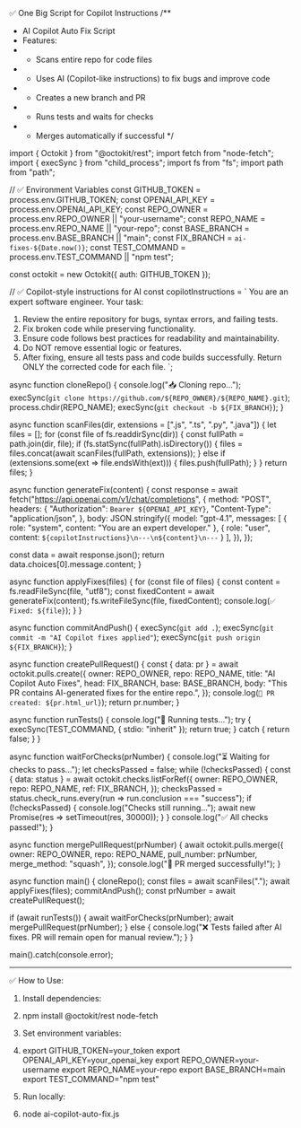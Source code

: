 ✅ One Big Script for Copilot Instructions
/**
 * AI Copilot Auto Fix Script
 * Features:
 * - Scans entire repo for code files
 * - Uses AI (Copilot-like instructions) to fix bugs and improve code
 * - Creates a new branch and PR
 * - Runs tests and waits for checks
 * - Merges automatically if successful
 */

import { Octokit } from "@octokit/rest";
import fetch from "node-fetch";
import { execSync } from "child_process";
import fs from "fs";
import path from "path";

// ✅ Environment Variables
const GITHUB_TOKEN = process.env.GITHUB_TOKEN;
const OPENAI_API_KEY = process.env.OPENAI_API_KEY;
const REPO_OWNER = process.env.REPO_OWNER || "your-username";
const REPO_NAME = process.env.REPO_NAME || "your-repo";
const BASE_BRANCH = process.env.BASE_BRANCH || "main";
const FIX_BRANCH = `ai-fixes-${Date.now()}`;
const TEST_COMMAND = process.env.TEST_COMMAND || "npm test";

const octokit = new Octokit({ auth: GITHUB_TOKEN });

// ✅ Copilot-style instructions for AI
const copilotInstructions = `
You are an expert software engineer. Your task:
1. Review the entire repository for bugs, syntax errors, and failing tests.
2. Fix broken code while preserving functionality.
3. Ensure code follows best practices for readability and maintainability.
4. Do NOT remove essential logic or features.
5. After fixing, ensure all tests pass and code builds successfully.
Return ONLY the corrected code for each file.
`;

async function cloneRepo() {
  console.log("📥 Cloning repo...");
  execSync(`git clone https://github.com/${REPO_OWNER}/${REPO_NAME}.git`);
  process.chdir(REPO_NAME);
  execSync(`git checkout -b ${FIX_BRANCH}`);
}

async function scanFiles(dir, extensions = [".js", ".ts", ".py", ".java"]) {
  let files = [];
  for (const file of fs.readdirSync(dir)) {
    const fullPath = path.join(dir, file);
    if (fs.statSync(fullPath).isDirectory()) {
      files = files.concat(await scanFiles(fullPath, extensions));
    } else if (extensions.some(ext => file.endsWith(ext))) {
      files.push(fullPath);
    }
  }
  return files;
}

async function generateFix(content) {
  const response = await fetch("https://api.openai.com/v1/chat/completions", {
    method: "POST",
    headers: {
      "Authorization": `Bearer ${OPENAI_API_KEY}`,
      "Content-Type": "application/json",
    },
    body: JSON.stringify({
      model: "gpt-4.1",
      messages: [
        { role: "system", content: "You are an expert developer." },
        { role: "user", content: `${copilotInstructions}\n---\n${content}\n---` }
      ],
    }),
  });

  const data = await response.json();
  return data.choices[0].message.content;
}

async function applyFixes(files) {
  for (const file of files) {
    const content = fs.readFileSync(file, "utf8");
    const fixedContent = await generateFix(content);
    fs.writeFileSync(file, fixedContent);
    console.log(`✅ Fixed: ${file}`);
  }
}

async function commitAndPush() {
  execSync(`git add .`);
  execSync(`git commit -m "AI Copilot fixes applied"`);
  execSync(`git push origin ${FIX_BRANCH}`);
}

async function createPullRequest() {
  const { data: pr } = await octokit.pulls.create({
    owner: REPO_OWNER,
    repo: REPO_NAME,
    title: "AI Copilot Auto Fixes",
    head: FIX_BRANCH,
    base: BASE_BRANCH,
    body: "This PR contains AI-generated fixes for the entire repo.",
  });
  console.log(`🔗 PR created: ${pr.html_url}`);
  return pr.number;
}

async function runTests() {
  console.log("🧪 Running tests...");
  try {
    execSync(TEST_COMMAND, { stdio: "inherit" });
    return true;
  } catch {
    return false;
  }
}

async function waitForChecks(prNumber) {
  console.log("⏳ Waiting for checks to pass...");
  let checksPassed = false;
  while (!checksPassed) {
    const { data: status } = await octokit.checks.listForRef({
      owner: REPO_OWNER,
      repo: REPO_NAME,
      ref: FIX_BRANCH,
    });
    checksPassed = status.check_runs.every(run => run.conclusion === "success");
    if (!checksPassed) {
      console.log("Checks still running...");
      await new Promise(res => setTimeout(res, 30000));
    }
  }
  console.log("✅ All checks passed!");
}

async function mergePullRequest(prNumber) {
  await octokit.pulls.merge({
    owner: REPO_OWNER,
    repo: REPO_NAME,
    pull_number: prNumber,
    merge_method: "squash",
  });
  console.log("🎉 PR merged successfully!");
}

async function main() {
  cloneRepo();
  const files = await scanFiles(".");
  await applyFixes(files);
  commitAndPush();
  const prNumber = await createPullRequest();

  if (await runTests()) {
    await waitForChecks(prNumber);
    await mergePullRequest(prNumber);
  } else {
    console.log("❌ Tests failed after AI fixes. PR will remain open for manual review.");
  }
}

main().catch(console.error);


---

✅ How to Use:
1. Install dependencies:
1. npm install @octokit/rest node-fetch

2. Set environment variables:
2. export GITHUB_TOKEN=your_token
export OPENAI_API_KEY=your_openai_key
export REPO_OWNER=your-username
export REPO_NAME=your-repo
export BASE_BRANCH=main
export TEST_COMMAND="npm test"

3. Run locally:
3. node ai-copilot-auto-fix.js
